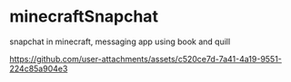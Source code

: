 # minecraftSnapchat
snapchat in minecraft, messaging app using book and quill



https://github.com/user-attachments/assets/c520ce7d-7a41-4a19-9551-224c85a904e3



